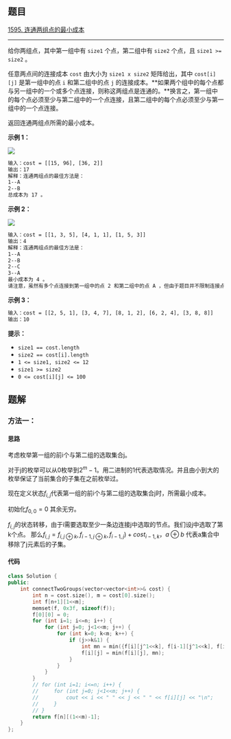 ## 题目

[1595. 连通两组点的最小成本](https://leetcode.cn/problems/minimum-cost-to-connect-two-groups-of-points/)

---

给你两组点，其中第一组中有 `size1` 个点，第二组中有 `size2` 个点，且 `size1 >= size2` 。

任意两点间的连接成本 `cost` 由大小为 `size1 x size2` 矩阵给出，其中 `cost[i][j]` 是第一组中的点 `i` 和第二组中的点 `j` 的连接成本。**如果两个组中的每个点都与另一组中的一个或多个点连接，则称这两组点是连通的。**换言之，第一组中的每个点必须至少与第二组中的一个点连接，且第二组中的每个点必须至少与第一组中的一个点连接。

返回连通两组点所需的最小成本。

  

**示例 1：**

![](https://assets.leetcode-cn.com/aliyun-lc-upload/uploads/2020/09/20/ex1.jpg)

```txt
输入：cost = [[15, 96], [36, 2]]
输出：17
解释：连通两组点的最佳方法是：
1--A
2--B
总成本为 17 。
```

**示例 2：**

![](https://assets.leetcode-cn.com/aliyun-lc-upload/uploads/2020/09/20/ex2.jpg)

```txt
输入：cost = [[1, 3, 5], [4, 1, 1], [1, 5, 3]]
输出：4
解释：连通两组点的最佳方法是：
1--A
2--B
2--C
3--A
最小成本为 4 。
请注意，虽然有多个点连接到第一组中的点 2 和第二组中的点 A ，但由于题目并不限制连接点的数目，所以只需要关心最低总成本。
```

**示例 3：**

```txt
输入：cost = [[2, 5, 1], [3, 4, 7], [8, 1, 2], [6, 2, 4], [3, 8, 8]]
输出：10
```
  

**提示：**

-   `size1 == cost.length`
-   `size2 == cost[i].length`
-   `1 <= size1, size2 <= 12`
-   `size1 >= size2`
-   `0 <= cost[i][j] <= 100`

  

## 题解

### 方法一：

#### 思路

考虑枚举第一组的前i个与第二组的选取集合j。

对于j的枚举可以从0枚举到$2^m-1$。用二进制的1代表选取情况。并且由小到大的枚举保证了当前集合的子集在之前枚举过。

现在定义状态$f_{i,j}$代表第一组的前i个与第二组的选取集合j时，所需最小成本。

初始化$f_{0,0} = 0$ 其余无穷。

$f_{i,j}$的状态转移，由于i需要选取至少一条边连接j中选取的节点。我们设j中选取了第k个点。
那么$f_{i,j} = f_{i,j\oplus k}, f_{i-1,j\oplus k}, f_{i-1, j})+cost_{i-1,k}$，$a \oplus b$ 代表a集合中移除了j元素后的子集。


#### 代码

```cpp
class Solution {
public:
    int connectTwoGroups(vector<vector<int>>& cost) {
        int n = cost.size(), m = cost[0].size();
        int f[n+1][1<<m];
        memset(f, 0x3f, sizeof(f));
        f[0][0] = 0;
        for (int i=1; i<=n; i++) {
            for (int j=0; j<1<<m; j++) {
                for (int k=0; k<m; k++) {
                    if (j>>k&1) {
                        int mn = min({f[i][j^1<<k], f[i-1][j^1<<k], f[i-1][j]})+cost[i-1][k];
                        f[i][j] = min(f[i][j], mn);
                    }
                }   
            }
        }
        // for (int i=1; i<=n; i++) {
        //     for (int j=0; j<1<<m; j++) {
        //         cout << i << " " << j << " " << f[i][j] << "\n";
        //     }
        // }
        return f[n][(1<<m)-1];
    }
};
```
